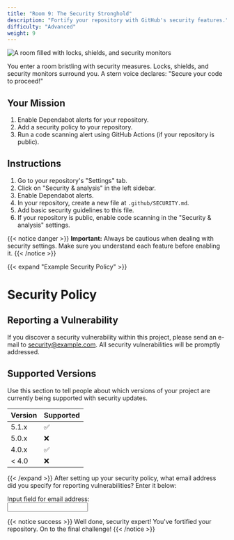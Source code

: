 ```yaml
---
title: "Room 9: The Security Stronghold"
description: "Fortify your repository with GitHub's security features."
difficulty: "Advanced"
weight: 9
---
```


<img src="../images/room9_security.jpg" alt="A room filled with locks, shields, and security monitors" />

You enter a room bristling with security measures. Locks, shields, and security monitors surround you. A stern voice declares: "Secure your code to proceed!"

## Your Mission

1. Enable Dependabot alerts for your repository.
2. Add a security policy to your repository.
3. Run a code scanning alert using GitHub Actions (if your repository is public).

## Instructions

1. Go to your repository's "Settings" tab.
2. Click on "Security & analysis" in the left sidebar.
3. Enable Dependabot alerts.
4. In your repository, create a new file at `.github/SECURITY.md`.
5. Add basic security guidelines to this file.
6. If your repository is public, enable code scanning in the "Security & analysis" settings.

{{< notice danger >}}
**Important:** Always be cautious when dealing with security settings. Make sure you understand each feature before enabling it.
{{< /notice >}}

{{< expand "Example Security Policy" >}}

# Security Policy

## Reporting a Vulnerability

If you discover a security vulnerability within this project, please send an e-mail to security@example.com. All security vulnerabilities will be promptly addressed.

## Supported Versions

Use this section to tell people about which versions of your project are currently being supported with security updates.

| Version | Supported          |
| ------- | ------------------ |
| 5.1.x   | :white_check_mark: |
| 5.0.x   | :x:                |
| 4.0.x   | :white_check_mark: |
| < 4.0   | :x:                |

{{< /expand >}}
After setting up your security policy, what email address did you specify for reporting vulnerabilities? Enter it below:

<label for="finput">Input field for email address:</label><br>
<input type="text" id="finput" name="finput"><br>

{{< notice success >}}
Well done, security expert! You've fortified your repository. On to the final challenge!
{{< /notice >}}
